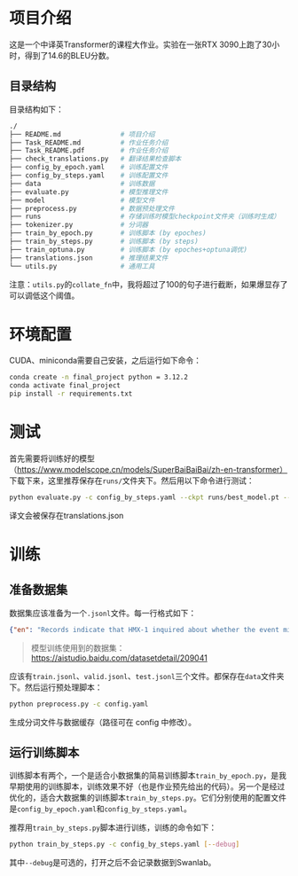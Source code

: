 # 项目介绍

这是一个中译英Transformer的课程大作业。实验在一张RTX 3090上跑了30小时，得到了14.6的BLEU分数。

## 目录结构

目录结构如下：

```bash
./
├── README.md               # 项目介绍
├── Task_README.md          # 作业任务介绍
├── Task_README.pdf         # 作业任务介绍
├── check_translations.py   # 翻译结果检查脚本
├── config_by_epoch.yaml    # 训练配置文件
├── config_by_steps.yaml    # 训练配置文件
├── data                    # 训练数据
├── evaluate.py             # 模型推理文件
├── model                   # 模型文件
├── preprocess.py           # 数据预处理文件
├── runs                    # 存储训练时模型checkpoint文件夹（训练时生成）
├── tokenizer.py            # 分词器
├── train_by_epoch.py       # 训练脚本 (by epoches)
├── train_by_steps.py       # 训练脚本 (by steps)
├── train_optuna.py         # 训练脚本 (by epoches+optuna调优)
├── translations.json       # 推理结果文件
└── utils.py                # 通用工具

```

注意：`utils.py`的`collate_fn`中，我将超过了100的句子进行截断，如果爆显存了可以调低这个阈值。

# 环境配置

CUDA、miniconda需要自己安装，之后运行如下命令：

```bash
conda create -n final_project python = 3.12.2
conda activate final_project
pip install -r requirements.txt
```


# 测试

首先需要将训练好的模型（https://www.modelscope.cn/models/SuperBaiBaiBai/zh-en-transformer） 下载下来，这里推荐保存在`runs/`文件夹下。然后用以下命令进行测试：

```bash
python evaluate.py -c config_by_steps.yaml --ckpt runs/best_model.pt --save_path translations.json
```

译文会被保存在translations.json

# 训练

## 准备数据集

数据集应该准备为一个`.jsonl`文件。每一行格式如下：

```json
{"en": "Records indicate that HMX-1 inquired about whether the event might violate the provision.", "zh": "记录指出 HMX-1 曾询问此次活动是否违反了该法案。", "index": 0}
```

> 模型训练使用到的数据集：https://aistudio.baidu.com/datasetdetail/209041

应该有`train.jsonl`、`valid.jsonl`、`test.jsonl`三个文件。都保存在`data`文件夹下。然后运行预处理脚本：

```bash
python preprocess.py -c config.yaml
```

生成分词文件与数据缓存（路径可在 config 中修改）。

## 运行训练脚本

训练脚本有两个，一个是适合小数据集的简易训练脚本`train_by_epoch.py`，是我早期使用的训练脚本，训练效果不好（也是作业预先给出的代码）。另一个是经过优化的，适合大数据集的训练脚本`train_by_steps.py`。它们分别使用的配置文件是`config_by_epoch.yaml`和`config_by_steps.yaml`。

推荐用`train_by_steps.py`脚本进行训练，训练的命令如下：

```bash
python train_by_steps.py -c config_by_steps.yaml [--debug]
```

其中`--debug`是可选的，打开之后不会记录数据到Swanlab。